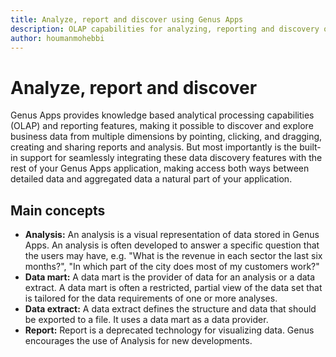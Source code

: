 ```yaml
---
title: Analyze, report and discover using Genus Apps
description: OLAP capabilities for analyzing, reporting and discovery of relations in business data using Genus Apps
author: houmanmohebbi
---
```

# Analyze, report and discover

Genus Apps provides knowledge based analytical processing capabilities (OLAP) and reporting features, making it possible to discover and explore business data from multiple dimensions by pointing, clicking, and dragging, creating and sharing reports and analysis. But most importantly is the built-in support for seamlessly integrating these data discovery features with the rest of your Genus Apps application, making access both ways between detailed data and aggregated data a natural part of your application.

## Main concepts

* **Analysis:** An analysis is a visual representation of data stored in Genus Apps. An analysis is often developed to answer a specific question that the users may have, e.g. "What is the revenue in each sector the last six months?", "In which part of the city does most of my customers work?"
* **Data mart:** A data mart is the provider of data for an analysis or a data extract. A data mart is often a restricted, partial view of the data set that is tailored for the data requirements of one or more analyses.
* **Data extract:** A data extract defines the structure and data that should be exported to a file. It uses a data mart as a data provider.
* **Report:** Report is a deprecated technology for visualizing data. Genus encourages the use of Analysis for new developments.
